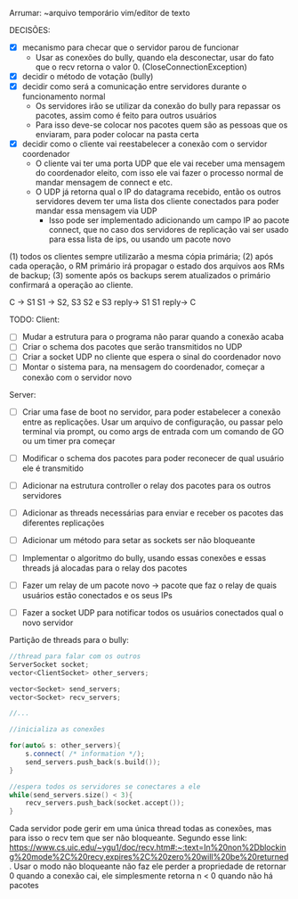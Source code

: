 Arrumar:
    ~arquivo temporário vim/editor de texto


DECISÕES:
 - [x] mecanismo para checar que o servidor parou de funcionar 
 	- Usar as conexões do bully, quando ela desconectar, usar do fato que o recv 
	retorna o valor 0. (CloseConnectionException)
 - [x] decidir o método de votação (bully)
 - [x] decidir como será a comunicação entre servidores durante o funcionamento normal
 	- Os servidores irão se utilizar da conexão do bully para repassar os pacotes, 
	assim como é feito para outros usuários
	- Para isso deve-se colocar nos pacotes quem são as pessoas que os enviaram, 
	para poder colocar na pasta certa
 - [x] decidir como o cliente vai reestabelecer a conexão com o servidor coordenador
	- O cliente vai ter uma porta UDP que ele vai receber uma mensagem do coordenador eleito, com isso
	ele vai fazer o processo normal de mandar mensagem de connect e etc.
	- O UDP já retorna qual o IP do datagrama recebido, então os outros 
	servidores devem ter uma lista dos cliente conectados para poder mandar essa mensagem via UDP
		- Isso pode ser implementado adicionando um campo IP ao pacote connect, que no caso dos servidores de 
		replicação vai ser usado para essa lista de ips, ou usando um pacote novo
 

(1) todos os clientes sempre utilizarão a mesma cópia primária;
(2) após cada operação, o RM primário irá propagar o estado dos arquivos aos RMs de backup;
(3) somente após os backups serem atualizados o primário confirmará a operação ao cliente.

C -> S1
S1 -> S2, S3
S2 e S3 reply-> S1
S1 reply-> C



TODO:
Client:
 - [ ] Mudar a estrutura para o programa não parar quando a conexão acaba
 - [ ] Criar o schema dos pacotes que serão transmitidos no UDP
 - [ ] Criar a socket UDP no cliente que espera o sinal do coordenador novo
 - [ ] Montar o sistema para, na mensagem do coordenador, começar a conexão com o servidor novo

Server:
 - [ ] Criar uma fase de boot no servidor, para poder estabelecer a conexão entre as replicações. 
 Usar um arquivo de configuração, ou passar pelo terminal via prompt, ou como args de entrada 
 com um comando de GO ou um timer pra começar
 - [ ] Modificar o schema dos pacotes para poder reconecer de qual usuário ele é transmitido
 - [ ] Adicionar na estrutura controller o relay dos pacotes para os outros servidores
 - [ ] Adicionar as threads necessárias para enviar e receber os pacotes das diferentes replicações
 - [ ] Adicionar um método para setar as sockets ser não bloqueante
 - [ ] Implementar o algoritmo do bully, usando essas conexões e essas threads já alocadas para o relay dos pacotes
 - [ ] Fazer um relay de um pacote novo -> pacote que faz o relay de quais usuários estão conectados e os seus IPs
 - [ ] Fazer a socket UDP para notificar todos os usuários conectados qual o novo servidor




Partição de threads para o bully:
```cpp
//thread para falar com os outros 
ServerSocket socket;
vector<ClientSocket> other_servers;

vector<Socket> send_servers;
vector<Socket> recv_servers;

//...

//inicializa as conexões

for(auto& s: other_servers){
	s.connect( /* information */);
	send_servers.push_back(s.build());
}

//espera todos os servidores se conectares a ele
while(send_servers.size() < 3){
	recv_servers.push_back(socket.accept());
}
```
Cada servidor pode gerir em uma única thread todas as conexões, 
mas para isso o recv tem que ser não bloqueante. 
Segundo esse link: https://www.cs.uic.edu/~ygu1/doc/recv.htm#:~:text=In%20non%2Dblocking%20mode%2C%20recv,expires%2C%20zero%20will%20be%20returned.
Usar o modo não bloqueante não faz ele perder a propriedade de retornar 0 quando a conexão cai, 
ele simplesmente retorna n < 0 quando não há pacotes